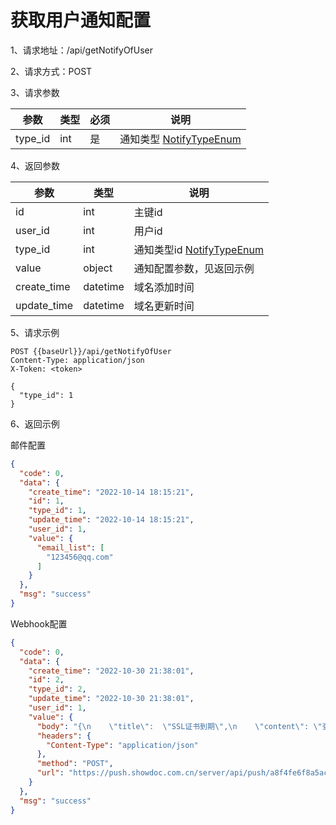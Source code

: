 # 获取用户通知配置

1、请求地址：/api/getNotifyOfUser

2、请求方式：POST

3、请求参数

| 参数  | 类型   | 必须 | 说明 |
| -| - | - | - |
|type_id | int | 是 | 通知类型 [NotifyTypeEnum](/enums/NotifyTypeEnum.md)

4、返回参数

| 参数  | 类型   | 说明 |
| -| - | - |
| id | int | 主键id
| user_id | int | 用户id
| type_id | int | 通知类型id [NotifyTypeEnum](/enums/NotifyTypeEnum.md)
| value | object  | 通知配置参数，见返回示例
| create_time | datetime  | 域名添加时间
| update_time | datetime  | 域名更新时间

5、请求示例

```
POST {{baseUrl}}/api/getNotifyOfUser
Content-Type: application/json
X-Token: <token>

{
  "type_id": 1
}
```

6、返回示例

邮件配置

```json
{
  "code": 0,
  "data": {
    "create_time": "2022-10-14 18:15:21",
    "id": 1,
    "type_id": 1,
    "update_time": "2022-10-14 18:15:21",
    "user_id": 1,
    "value": {
      "email_list": [
        "123456@qq.com"
      ]
    }
  },
  "msg": "success"
}
```

Webhook配置

```json
{
  "code": 0,
  "data": {
    "create_time": "2022-10-30 21:38:01",
    "id": 2,
    "type_id": 2,
    "update_time": "2022-10-30 21:38:01",
    "user_id": 1,
    "value": {
      "body": "{\n    \"title\":  \"SSL证书到期\",\n    \"content\": \"查看：http://127.0.0.1:5173/\"\n}",
      "headers": {
        "Content-Type": "application/json"
      },
      "method": "POST",
      "url": "https://push.showdoc.com.cn/server/api/push/a8f4fe6f8a5ac089193ac05472bf3c972003778561"
    }
  },
  "msg": "success"
}
```
